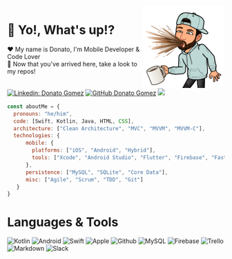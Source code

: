 <img width=190 align="right" src="https://github.com/donatogomez/donatogomez/blob/main/img/donato-gomez.png" />

# :metal: Yo!, What's up!?

:heart: My name is Donato, I'm Mobile Developer & Code Lover  <br> 
:eyes: Now that you've arrived here, take a look to my repos! 


<br>[![Linkedin: Donato Gomez](https://img.shields.io/badge/-Donato_Gomez-blue?style=flat-square&logo=Linkedin&logoColor=white&link=https://www.linkedin.com/in/donatogomez/)](https://www.linkedin.com/in/donatogomez/)
[![GitHub Donato Gomez](https://img.shields.io/github/followers/donatogomez?label=follow&style=social)](https://github.com/donatogomez)
![](https://komarev.com/ghpvc/?username=donatogomez&color=red)

```javascript
const aboutMe = {
  pronouns: "he/him",
  code: [Swift, Kotlin, Java, HTML, CSS],
  architecture: ["Clean Architecture", "MVC", "MVVM", "MVVM-C"],
  technologies: {
      mobile: {
        platforms: ["iOS", "Android", "Hybrid"],
        tools: ["Xcode", "Android Studio", "Flutter", "Firebase", "Fastlane"]
      },
      persistence: ["MySQL", "SQLite", "Core Data"],
      misc: ["Agile", "Scrum", "TDD", "Git"]
   }
}
```


# Languages & Tools

![Kotlin](https://img.shields.io/badge/KOTLIN-blueviolet?style=for-the-badge&logo=kotlin&logoColor=white)
![Android](https://img.shields.io/badge/ANDROID-32DE84?style=for-the-badge&logo=android&logoColor=white)
![Swift](https://img.shields.io/badge/SWIFT-f05138?style=for-the-badge&logo=swift&logoColor=white)
![Apple](https://img.shields.io/badge/APPLE-white?style=for-the-badge&logo=apple&logoColor=black)
![Github](https://img.shields.io/badge/-GITHUB-black?style=for-the-badge&logo=github)
![MySQL](https://img.shields.io/badge/mySQL-00758F?style=for-the-badge&logo=mysql&logoColor=white)
![Firebase](https://img.shields.io/badge/firebase-FFA611?style=for-the-badge&logo=firebase&logoColor=white)
![Trello](https://img.shields.io/badge/trello-007AC0?style=for-the-badge&logo=trello&logoColor=white)
![Markdown](https://img.shields.io/badge/markdown-black?style=for-the-badge&logo=markdown&logoColor=white)
![Slack](https://img.shields.io/badge/slack-E01E5A?style=for-the-badge&logo=slack&logoColor=white)
